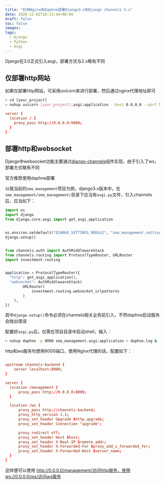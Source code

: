 ```yaml
---
title: "利用Nginx和Daphne部署Django3.x和Django channels 3.x"
date: 2020-12-02T18:13:44+08:00
draft: false
toc: false
images:
tags: 
  - Django
  - Python
  - Asgi
---
```


Django在3.0正式引入asgi，部署方式与2.x略有不同


## 仅部署http网站

如果仅部署http网站，可采用uvicorn来进行部署，然后通过nginx代理地址即可

```sh
> cd [your_project]
> nohup uvicorn [your_project].asgi:application --host 0.0.0.0 --port 5000 > asgi.log &
```

```conf
server {
  location / {
    proxy_pass http://0.0.0.0:5000;
  }
}
```

## 部署http和websocket

Django中websocket功能主要通过[django-channels](https://channels.readthedocs.io/en/stable/)组件实现，由于引入了ws，部署方式略有不同

官方推荐使用daphne部署

以我当前的`sma_management`项目为例，django3.x版本中，在 `sma_management/sma_management/`目录下应当有`asgi.py`文件，引入channels后，应当如下：
```python
import os
import django
from django.core.asgi import get_asgi_application


os.environ.setdefault("DJANGO_SETTINGS_MODULE", "sma_management.settings")
django.setup()


from channels.auth import AuthMiddlewareStack
from channels.routing import ProtocolTypeRouter, URLRouter
import investment.routing


application = ProtocolTypeRouter({
  "http": get_asgi_application(),
  "websocket": AuthMiddlewareStack(
        URLRouter(
            investment.routing.websocket_urlpatterns
        )
    ),
})
```
其中`django.setup()`命令必须在channels相关业务前引入，不然daphne启动服务会抛出错误

配置好`asgi.py`后，仅需在项目目录中启动shell，输入：
```sh
> nohup daphne -p 8000 sma_management.asgi:application > daphne.log &
```
http和ws服务均使用8000端口，使用Nginx代理的话，配置如下：
```conf

upstream channels-backend {
    server localhost:8000;
}

server {
  location /management {
      proxy_pass http://0.0.0.0:8000;
  }

  location /ws {
      proxy_pass http://channels-backend;
      proxy_http_version 1.1;
      proxy_set_header Upgrade $http_upgrade;
      proxy_set_header Connection "upgrade";

      proxy_redirect off;
      proxy_set_header Host $host;
      proxy_set_header X-Real-IP $remote_addr;
      proxy_set_header X-Forwarded-For $proxy_add_x_forwarded_for;
      proxy_set_header X-Forwarded-Host $server_name;
  }
}

```

这样便可以使用 http://0.0.0.0/management/访问http服务，使用ws://0.0.0.0/ws/访问ws服务
